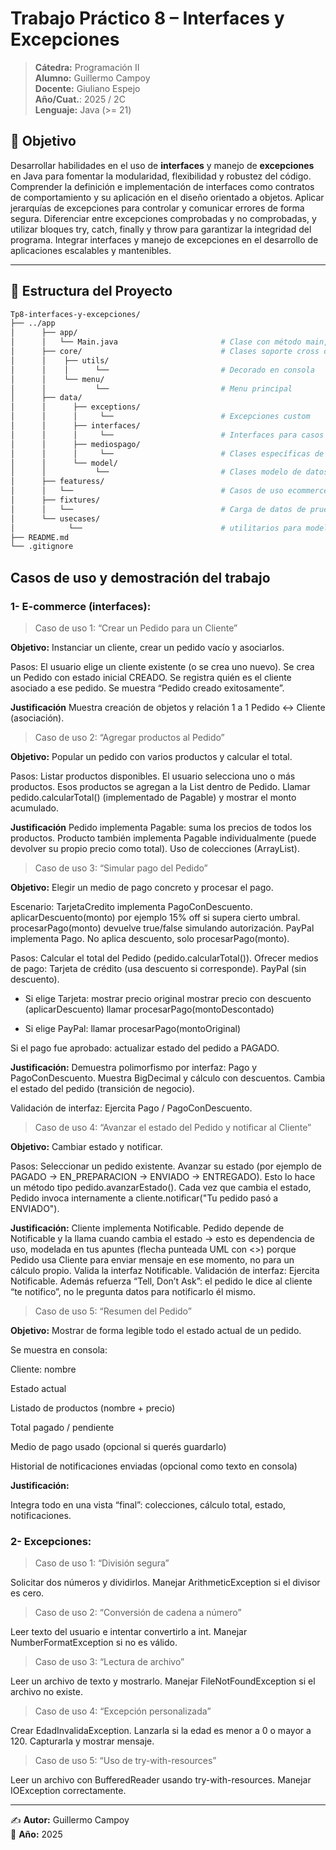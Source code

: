 # Trabajo Práctico 8 – Interfaces y Excepciones

> **Cátedra:** Programación II  
> **Alumno:** Guillermo Campoy  
> **Docente:** Giuliano Espejo  
> **Año/Cuat.**: 2025 / 2C  
> **Lenguaje:** Java (>= 21)

## 📌 Objetivo

Desarrollar habilidades en el uso de **interfaces** y manejo de **excepciones** en Java para
fomentar la modularidad, flexibilidad y robustez del código. Comprender la definición e
implementación de interfaces como contratos de comportamiento y su aplicación en el
diseño orientado a objetos. Aplicar jerarquías de excepciones para controlar y
comunicar errores de forma segura. Diferenciar entre excepciones comprobadas y no
comprobadas, y utilizar bloques try, catch, finally y throw para garantizar la
integridad del programa. Integrar interfaces y manejo de excepciones en el desarrollo
de aplicaciones escalables y mantenibles.

---

## 📂 Estructura del Proyecto

```bash
Tp8-interfaces-y-excepciones/
├── ../app
│      ├── app/
│      │   └── Main.java                       # Clase con método main, menu simple para ejecución del trabajo  
│      ├── core/                               # Clases soporte cross del proyecto, como menues y decoradores
│      │    ├── utils/
│      │    │      └──                         # Decorado en consola     
│      │    └── menu/                  
│      │           └──                         # Menu principal      
│      ├── data/
│      │      ├── exceptions/ 
│      │      │     └──                        # Excepciones custom
│      │      ├── interfaces/                  
│      │      │     └──                        # Interfaces para casos de uso de ecommerce
│      │      ├── mediospago/ 
│      │      │     └──                        # Clases específicas de medios de pago
│      │      └── model/                  
│      │           └──                         # Clases modelo de datos ecommerce   
│      ├── featuress/                          
│      │   └──                                 # Casos de uso ecommerce (interfaces) y manejo errores (exceptions)
│      ├── fixtures/                          
│      │   └──                                 # Carga de datos de prueba para los ejercicios
│      └── usecases/
│            └──                               # utilitarios para modelado de casos de uso
├── README.md
└── .gitignore
```

## Casos de uso y demostración del trabajo

### 1- E-commerce (interfaces):

>Caso de uso 1: “Crear un Pedido para un Cliente”

**Objetivo:** Instanciar un cliente, crear un pedido vacío y asociarlos.

Pasos:
El usuario elige un cliente existente (o se crea uno nuevo).
Se crea un Pedido con estado inicial CREADO.
Se registra quién es el cliente asociado a ese pedido.
Se muestra “Pedido creado exitosamente”.

**Justificación**
Muestra creación de objetos y relación 1 a 1 Pedido ↔ Cliente (asociación).


>Caso de uso 2: “Agregar productos al Pedido”

**Objetivo:** Popular un pedido con varios productos y calcular el total.

Pasos:
Listar productos disponibles.
El usuario selecciona uno o más productos.
Esos productos se agregan a la List<Producto> dentro de Pedido.
Llamar pedido.calcularTotal() (implementado de Pagable) y mostrar el monto acumulado.

**Justificación**
Pedido implementa Pagable: suma los precios de todos los productos.
Producto también implementa Pagable individualmente (puede devolver su propio precio como total).
Uso de colecciones (ArrayList).

>Caso de uso 3: “Simular pago del Pedido”

**Objetivo:** Elegir un medio de pago concreto y procesar el pago.

Escenario:
TarjetaCredito implementa PagoConDescuento.
aplicarDescuento(monto) por ejemplo 15% off si supera cierto umbral.
procesarPago(monto) devuelve true/false simulando autorización.
PayPal implementa Pago. No aplica descuento, solo procesarPago(monto).

Pasos:
Calcular el total del Pedido (pedido.calcularTotal()).
Ofrecer medios de pago:
Tarjeta de crédito (usa descuento si corresponde).
PayPal (sin descuento).

* Si elige Tarjeta:
mostrar precio original mostrar precio con descuento (aplicarDescuento)
llamar procesarPago(montoDescontado)

* Si elige PayPal: llamar procesarPago(montoOriginal)

Si el pago fue aprobado:
actualizar estado del pedido a PAGADO.

**Justificación:**
Demuestra polimorfismo por interfaz: Pago y PagoConDescuento.
Muestra BigDecimal y cálculo con descuentos.
Cambia el estado del pedido (transición de negocio).

Validación de interfaz:
Ejercita Pago / PagoConDescuento.

> Caso de uso 4: “Avanzar el estado del Pedido y notificar al Cliente”

**Objetivo:** Cambiar estado y notificar.

Pasos:
Seleccionar un pedido existente.
Avanzar su estado (por ejemplo de PAGADO → EN_PREPARACION → ENVIADO → ENTREGADO).
Esto lo hace un método tipo pedido.avanzarEstado().
Cada vez que cambia el estado, Pedido invoca internamente a cliente.notificar("Tu pedido pasó a ENVIADO").

**Justificación:**
Cliente implementa Notificable.
Pedido depende de Notificable y la llama cuando cambia el estado → esto es dependencia de uso, modelada en tus apuntes (flecha punteada UML con <<call>>) porque Pedido usa Cliente para enviar mensaje en ese momento, no para un cálculo propio.
Valida la interfaz Notificable.
Validación de interfaz:
Ejercita Notificable.
Además refuerza “Tell, Don’t Ask”: el pedido le dice al cliente “te notifico”, no le pregunta datos para notificarlo él mismo.

>Caso de uso 5: “Resumen del Pedido”

**Objetivo:** Mostrar de forma legible todo el estado actual de un pedido.

Se muestra en consola:

Cliente: nombre

Estado actual

Listado de productos (nombre + precio)

Total pagado / pendiente

Medio de pago usado (opcional si querés guardarlo)

Historial de notificaciones enviadas (opcional como texto en consola)

**Justificación:**

Integra todo en una vista “final”: colecciones, cálculo total, estado, notificaciones.

### 2- Excepciones:

>Caso de uso 1: “División segura”

Solicitar dos números y dividirlos. Manejar ArithmeticException si el divisor es cero.

>Caso de uso 2: “Conversión de cadena a número”

Leer texto del usuario e intentar convertirlo a int. Manejar NumberFormatException si no es válido.

>Caso de uso 3: “Lectura de archivo”

Leer un archivo de texto y mostrarlo. Manejar FileNotFoundException si el archivo no existe.

>Caso de uso 4: “Excepción personalizada”

Crear EdadInvalidaException. Lanzarla si la edad es menor a 0 o mayor a 120. Capturarla y mostrar mensaje.

>Caso de uso 5: “Uso de try-with-resources”

Leer un archivo con BufferedReader usando try-with-resources. Manejar IOException correctamente.

---
✍️ **Autor:** Guillermo Campoy  
📅 **Año:** 2025